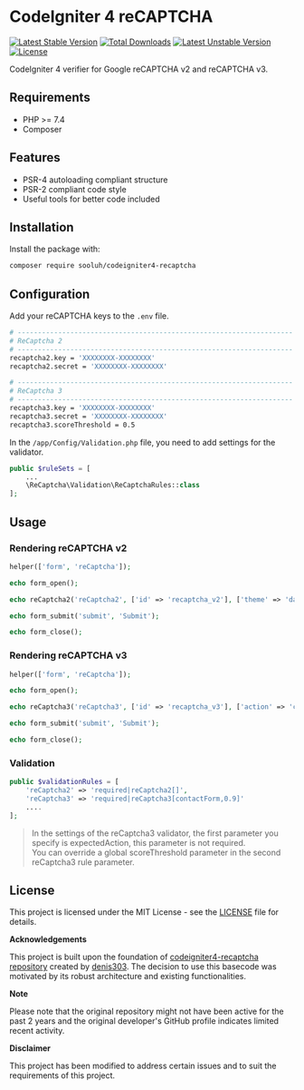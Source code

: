 # CodeIgniter 4 reCAPTCHA

[![Latest Stable Version](http://poser.pugx.org/sooluh/codeigniter4-recaptcha/v)](https://packagist.org/packages/sooluh/codeigniter4-recaptcha)
[![Total Downloads](http://poser.pugx.org/sooluh/codeigniter4-recaptcha/downloads)](https://packagist.org/packages/sooluh/codeigniter4-recaptcha)
[![Latest Unstable Version](http://poser.pugx.org/sooluh/codeigniter4-recaptcha/v/unstable)](https://packagist.org/packages/sooluh/codeigniter4-recaptcha)
[![License](http://poser.pugx.org/sooluh/codeigniter4-recaptcha/license)](https://packagist.org/packages/sooluh/codeigniter4-recaptcha)

CodeIgniter 4 verifier for Google reCAPTCHA v2 and reCAPTCHA v3.

## Requirements

- PHP >= 7.4
- Composer

## Features

- PSR-4 autoloading compliant structure
- PSR-2 compliant code style
- Useful tools for better code included

## Installation

Install the package with:

```sh
composer require sooluh/codeigniter4-recaptcha
```

## Configuration

Add your reCAPTCHA keys to the `.env` file.

```sh
# --------------------------------------------------------------------
# ReCaptcha 2
# --------------------------------------------------------------------
recaptcha2.key = 'XXXXXXXX-XXXXXXXX'
recaptcha2.secret = 'XXXXXXXX-XXXXXXXX'

# --------------------------------------------------------------------
# ReCaptcha 3
# --------------------------------------------------------------------
recaptcha3.key = 'XXXXXXXX-XXXXXXXX'
recaptcha3.secret = 'XXXXXXXX-XXXXXXXX'
recaptcha3.scoreThreshold = 0.5
```

In the `/app/Config/Validation.php` file, you need to add settings for the validator.

```php
public $ruleSets = [
    ...
    \ReCaptcha\Validation\ReCaptchaRules::class
];
```

## Usage

### Rendering reCAPTCHA v2

```php
helper(['form', 'reCaptcha']);

echo form_open();

echo reCaptcha2('reCaptcha2', ['id' => 'recaptcha_v2'], ['theme' => 'dark']);

echo form_submit('submit', 'Submit');

echo form_close();
```

### Rendering reCAPTCHA v3

```php
helper(['form', 'reCaptcha']);

echo form_open();

echo reCaptcha3('reCaptcha3', ['id' => 'recaptcha_v3'], ['action' => 'contactForm']);

echo form_submit('submit', 'Submit');

echo form_close();
```

### Validation

```php
public $validationRules = [
    'reCaptcha2' => 'required|reCaptcha2[]',
    'reCaptcha3' => 'required|reCaptcha3[contactForm,0.9]'
    ....
];
```

> In the settings of the reCaptcha3 validator, the first parameter you specify is expectedAction,
> this parameter is not required.<br>
> You can override a global scoreThreshold parameter in the second reCaptcha3 rule parameter.

## License

This project is licensed under the MIT License - see the [LICENSE](./LICENSE) file for details.

**Acknowledgements**

This project is built upon the foundation of [codeigniter4-recaptcha repository](https://github.com/denis303/codeigniter4-recaptcha) created by [denis303](https://github.com/denis303). The decision to use this basecode was motivated by its robust architecture and existing functionalities.

**Note**

Please note that the original repository might not have been active for the past 2 years and the original developer's GitHub profile indicates limited recent activity.

**Disclaimer**

This project has been modified to address certain issues and to suit the requirements of this project.
